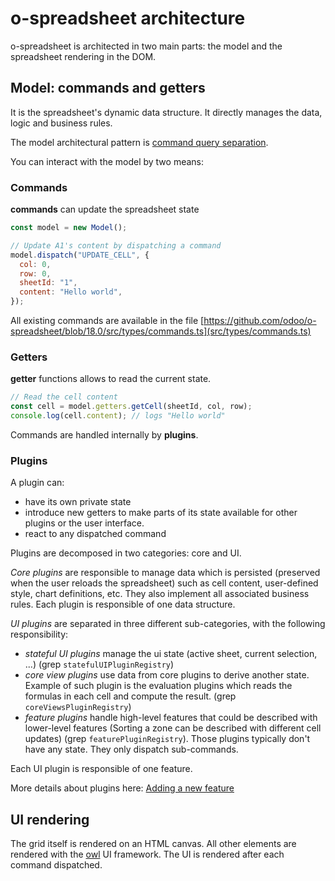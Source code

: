 # o-spreadsheet architecture

o-spreadsheet is architected in two main parts: the model and the spreadsheet rendering in the DOM.

## Model: commands and getters

It is the spreadsheet's dynamic data structure. It directly manages the data, logic and business rules.

The model architectural pattern is [command query separation](https://en.wikipedia.org/wiki/Command%E2%80%93query_separation).

You can interact with the model by two means:

### Commands

**commands** can update the spreadsheet state

```javascript
const model = new Model();

// Update A1's content by dispatching a command
model.dispatch("UPDATE_CELL", {
  col: 0,
  row: 0,
  sheetId: "1",
  content: "Hello world",
});
```

All existing commands are available in the file [https://github.com/odoo/o-spreadsheet/blob/18.0/src/types/commands.ts](src/types/commands.ts)

### Getters

**getter** functions allows to read the current state.

```javascript
// Read the cell content
const cell = model.getters.getCell(sheetId, col, row);
console.log(cell.content); // logs "Hello world"
```

Commands are handled internally by **plugins**.

### Plugins

A plugin can:

- have its own private state
- introduce new getters to make parts of its state available for other plugins or the user interface.
- react to any dispatched command

Plugins are decomposed in two categories: core and UI.

_Core plugins_ are responsible to manage data which is persisted (preserved when the user reloads the spreadsheet) such as cell content, user-defined style, chart definitions, etc. They also implement all associated business rules. Each plugin is responsible of one data structure.

_UI plugins_ are separated in three different sub-categories, with the following responsibility:

- _stateful UI plugins_ manage the ui state (active sheet, current selection, ...) (grep `statefulUIPluginRegistry`)
- _core view plugins_ use data from core plugins to derive another state. Example of such plugin is the evaluation plugins which reads the formulas in
  each cell and compute the result. (grep `coreViewsPluginRegistry`)
- _feature plugins_ handle high-level features that could be described with lower-level features (Sorting a zone can be described with different cell updates) (grep `featurePluginRegistry`). Those plugins typically don't have any state. They only dispatch sub-commands.

Each UI plugin is responsible of one feature.

More details about plugins here: [Adding a new feature](./business_feature.md)

## UI rendering

The grid itself is rendered on an HTML canvas.
All other elements are rendered with the [owl](https://github.com/odoo/owl) UI framework.
The UI is rendered after each command dispatched.
